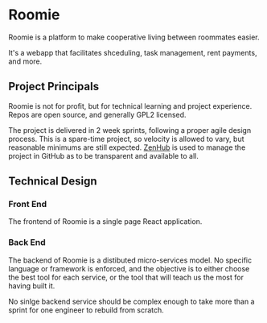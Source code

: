 # Roomie
Roomie is a platform to make cooperative living between roommates easier.

It's a webapp that facilitates shceduling, task management, rent payments, and more. 

## Project Principals
Roomie is not for profit, but for technical learning and project experience. Repos are open source, and generally GPL2 licensed.

The project is delivered in 2 week sprints, following a proper agile design process. This is a spare-time project, so velocity is allowed to vary, but reasonable minimums are still expected. [ZenHub](zenhub.com) is used to manage the project in GitHub as to be transparent and available to all.

## Technical Design

### Front End
The frontend of Roomie is a single page React application.

### Back End
The backend of Roomie is a distibuted micro-services model. No specific language or framework is enforced, and the objective is to either choose the best tool for each service, or the tool that will teach us the most for having built it.

No sinlge backend service should be complex enough to take more than a sprint for one engineer to rebuild from scratch.
